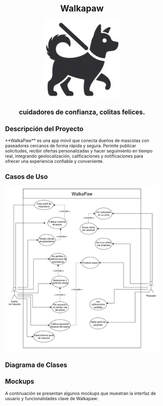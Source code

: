 <div align="center">
  <h1>Walkapaw</h1>
  <img src="https://github.com/javigk01/Walkapaw/blob/main/WalkapawLogo.png?raw=true" alt="image" heiht="250px" width="250px">
  <h2>cuidadores de confianza, colitas felices.</h2>
</div>

<h2>Descripción del Proyecto</h2>

<p>**WalkaPaw** es una app móvil que conecta dueños de mascotas con paseadores cercanos de forma rápida y
segura. Permite publicar solicitudes, recibir ofertas personalizadas y hacer seguimiento en tiempo real,
integrando geolocalización, calificaciones y notificaciones para ofrecer una experiencia confiable y conveniente.</p>

<h2>Casos de Uso</h2>

<img src="https://github.com/javigk01/Walkapaw/blob/main/DiagramaCasosDeUso.png?raw=true" alt="image">

<h2>Diagrama de Clases</h2>

<h2>Mockups</h2>

<p>A continuación se presentan algunos mockups que muestran la interfaz de usuario y funcionalidades clave de Walkapaw:</p>
